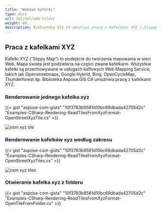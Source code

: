 ```yaml
---
title: "Webowe kafelki"
type: docs
url: /pl/net/web-tiles/
weight: 40
description: Biblioteka GIS C# umożliwi pracę z kafelkami XYZ („Slippy Map”). Proszę zapoznać się z przykładowymi kodami, aby wyrenderować jeden kafelek XYZ i renderować kafelki XYZ według zakresu oraz z folderu.
---
```


## **Praca z kafelkami XYZ**
Kafelki XYZ ("Slippy Map") to podejście do tworzenia mapowania w sieci Web. Mapa świata jest podzielona na części zwane kafelkami. Wszystkie kafelki są przechowywane w usługach kaflowych Web Mapping Service, takich jak Openstreetmaps, Google Hybrid, Bing, OpenCycleMap, Thunderforest itp. Biblioteka Aspose.GIS C# umożliwia pracę z kafelkami XYZ.
### **Renderowanie jednego kafelka xyz**
{{< gist "aspose-com-gists" "10f3783b9581d10bc69dbada42705d2c" "Examples-CSharp-Rendering-ReadTilesFromXyzFormat-OpenStreetXyzTile.cs" >}}

![osm xyz tile](osm_tile.png)
### **Renderowanie kafelków xyz według zakresu**
{{< gist "aspose-com-gists" "10f3783b9581d10bc69dbada42705d2c" "Examples-CSharp-Rendering-ReadTilesFromXyzFormat-OpenStreetXyzTiles.cs" >}}

![osm xyz tiles](osm_tiles.png)
### **Otwieranie kafelka xyz z folderu**
{{< gist "aspose-com-gists" "10f3783b9581d10bc69dbada42705d2c" "Examples-CSharp-Rendering-ReadTilesFromXyzFormat-OpenTileFromFolder.cs" >}}
